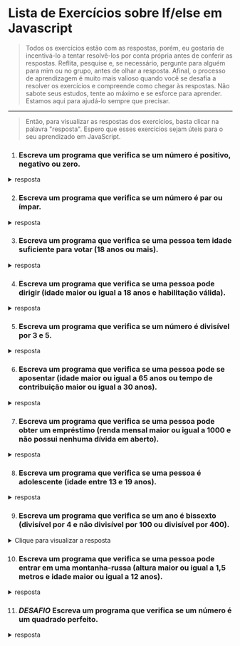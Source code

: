 # Lista de Exercícios sobre  If/else em Javascript



>Todos os exercícios estão com as respostas, porém, eu gostaria de incentivá-lo a tentar resolvê-los por conta própria antes de conferir as respostas. Reflita, pesquise e, se necessário, pergunte para alguém para mim ou no grupo, antes de olhar a resposta. Afinal, o processo de aprendizagem é muito mais valioso quando você se desafia a resolver os exercícios e compreende como chegar às respostas. Não sabote seus estudos, tente ao máximo e se esforce para aprender. Estamos aqui para ajudá-lo sempre que precisar.

---
>Então, para visualizar as respostas dos exercícios, basta clicar na palavra "resposta". Espero que esses exercícios sejam úteis para o seu aprendizado em JavaScript.

1. ### Escreva um programa que verifica se um número é positivo, negativo ou zero.

<details> 
  <summary>resposta</summary>

````js
var num = 5;

if (num > 0) {
  console.log("O número é positivo");
} else if (num < 0) {
  console.log("O número é negativo");
} else {
  console.log("O número é zero");
}

````
</details>


2. ### Escreva um programa que verifica se um número é par ou ímpar.

<details> 
  <summary>resposta</summary>

````js
var num = 4;

if (num % 2 === 0) {
  console.log("O número é par");
} else {
  console.log("O número é ímpar");
}

````
</details>

3.  ### Escreva um programa que verifica se uma pessoa tem idade suficiente para votar (18 anos ou mais).

<details> 
  <summary>resposta</summary>

````js
var idade = 20;

if (idade >= 18) {
  console.log("Você tem idade suficiente para votar");
} else {
  console.log("Você ainda não tem idade suficiente para votar");
}
````
</details>

4. ### Escreva um programa que verifica se uma pessoa pode dirigir (idade maior ou igual a 18 anos e habilitação válida).

<details> 
  <summary>resposta</summary>

````js
var idade = 20;
var cnh = true;

if (idade >= 18 && cnh) {
  console.log("Você pode dirigir");
} else {
  console.log("Você não pode dirigir");
}
````
</details>

5. ### Escreva um programa que verifica se um número é divisível por 3 e 5.

<details> 
  <summary>resposta</summary>

````js
var num = 15;

if (num % 3 === 0 && num % 5 === 0) {
  console.log("O número é divisível por 3 e 5");
} else {
  console.log("O número não é divisível por 3 e 5");
}
````
</details>

6. ### Escreva um programa que verifica se uma pessoa pode se aposentar (idade maior ou igual a 65 anos ou tempo de contribuição maior ou igual a 30 anos).

<details> 
  <summary>resposta</summary>

````js
var idade = 70;
var contricuicao = 35;

if (idade >= 65 || contribuicao >= 30) {
  console.log("Você pode se aposentar");
} else {
  console.log("Você ainda não pode se aposentar");
}
````
</details>

7. ### Escreva um programa que verifica se uma pessoa pode obter um empréstimo (renda mensal maior ou igual a 1000 e não possui nenhuma dívida em aberto).

<details> 
  <summary>resposta</summary>

````js
var renda = 1200;
var debito = false;

if (renda >= 1000 && !debito) {
  console.log("Você pode obter um empréstimo");
} else {
  console.log("Você não pode obter um empréstimo");
}
````
</details>

8. ### Escreva um programa que verifica se uma pessoa é adolescente (idade entre 13 e 19 anos).

<details> 
  <summary>resposta</summary>

````js
var idade = 15;

if (idade >= 13 && idade <= 19) {
  console.log("Você é um adolescente");
} else {
  console.log("Você não é um adolescente");
}
````
</details>


9. ### Escreva um programa que verifica se um ano é bissexto (divisível por 4 e não divisível por 100 ou divisível por 400).

<details> 
  <summary>Clique para visualizar a resposta</summary>

````js

````
</details>


10. ### Escreva um programa que verifica se uma pessoa pode entrar em uma montanha-russa (altura maior ou igual a 1,5 metros e idade maior ou igual a 12 anos).

<details> 
  <summary>resposta</summary>

````js
var altura = 1.6;
var idade = 15;

if (altura >= 1.5 && idade >= 12) {
  console.log("Você pode entrar na montanha-russa");
} else {
  console.log("Você não pode entrar na montanha-russa");
}
````
</details>

11. ### ***DESAFIO*** Escreva um programa que verifica se um número é um quadrado perfeito.


<details> 
  <summary>resposta</summary>

````js
var num = 25;
var sqrt = Math.sqrt(num);

if (sqrt % 1 === 0) {
  console.log("O número é um quadrado perfeito");
} else {
  console.log("O número não é um quadrado perfeito");
}
````
</details>




















